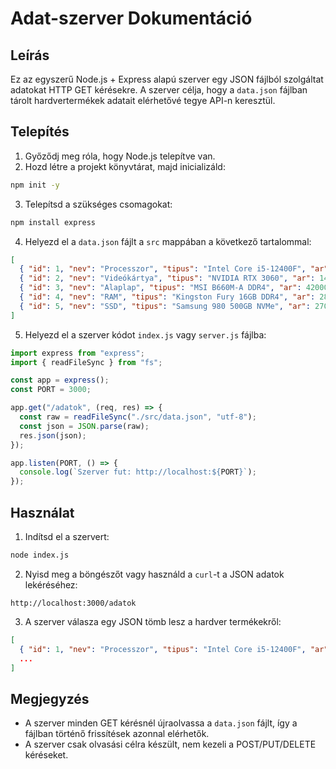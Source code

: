 # Adat-szerver Dokumentáció

## Leírás
Ez az egyszerű Node.js + Express alapú szerver egy JSON fájlból szolgáltat adatokat HTTP GET kérésekre. A szerver célja, hogy a `data.json` fájlban tárolt hardvertermékek adatait elérhetővé tegye API-n keresztül.

## Telepítés

1. Győződj meg róla, hogy Node.js telepítve van.
2. Hozd létre a projekt könyvtárat, majd inicializáld:

```bash
npm init -y
```

3. Telepítsd a szükséges csomagokat:

```bash
npm install express
```

4. Helyezd el a `data.json` fájlt a `src` mappában a következő tartalommal:

```json
[
  { "id": 1, "nev": "Processzor", "tipus": "Intel Core i5-12400F", "ar": 65000, "keszlet": 12, "kategoriа": "CPU" },
  { "id": 2, "nev": "Videókártya", "tipus": "NVIDIA RTX 3060", "ar": 145000, "keszlet": 5, "kategoriа": "GPU" },
  { "id": 3, "nev": "Alaplap", "tipus": "MSI B660M-A DDR4", "ar": 42000, "keszlet": 8, "kategoriа": "Motherboard" },
  { "id": 4, "nev": "RAM", "tipus": "Kingston Fury 16GB DDR4", "ar": 28000, "keszlet": 20, "kategoriа": "Memória" },
  { "id": 5, "nev": "SSD", "tipus": "Samsung 980 500GB NVMe", "ar": 27000, "keszlet": 15, "kategoriа": "Tárhely" }
]
```

5. Helyezd el a szerver kódot `index.js` vagy `server.js` fájlba:

```js
import express from "express";
import { readFileSync } from "fs";

const app = express();
const PORT = 3000;

app.get("/adatok", (req, res) => {
  const raw = readFileSync("./src/data.json", "utf-8");
  const json = JSON.parse(raw);
  res.json(json);
});

app.listen(PORT, () => {
  console.log(`Szerver fut: http://localhost:${PORT}`);
});
```

## Használat

1. Indítsd el a szervert:

```bash
node index.js
```

2. Nyisd meg a böngészőt vagy használd a `curl`-t a JSON adatok lekéréséhez:

```
http://localhost:3000/adatok
```

3. A szerver válasza egy JSON tömb lesz a hardver termékekről:

```json
[
  { "id": 1, "nev": "Processzor", "tipus": "Intel Core i5-12400F", "ar": 65000, "keszlet": 12, "kategoriа": "CPU" },
  ...
]
```

## Megjegyzés

- A szerver minden GET kérésnél újraolvassa a `data.json` fájlt, így a fájlban történő frissítések azonnal elérhetők.
- A szerver csak olvasási célra készült, nem kezeli a POST/PUT/DELETE kéréseket.

